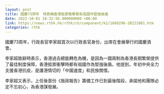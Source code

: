 ```yaml
---
layout: post
title: 國慶73周年　特首稱香港抵禦衝擊都有祖國作堅強後盾
date: 2022-10-01 18:32:56.000000000 +08:00
link: https://news.rthk.hk/rthk/ch/component/k2/1669298-20221001.htm
categories: rthk
---
```


國慶73周年，行政長官李家超首次以行政長官身份，出席在會展舉行的國慶酒會。

李家超致辭時表示，香港過去總能轉危為機，是因為一國兩制為香港長期繁榮提供了最佳制度保障，香港抵禦衝擊時都有祖國作為堅強後盾。他提到，年初中央全力支援香港抗疫，是護港情切的「中國速度」和民族關懷。 

李家超又表示，上任後首份《施政報告》籌備工作已到最後階段，承諾他和團隊必定不忘初心，為香港謀發展。
